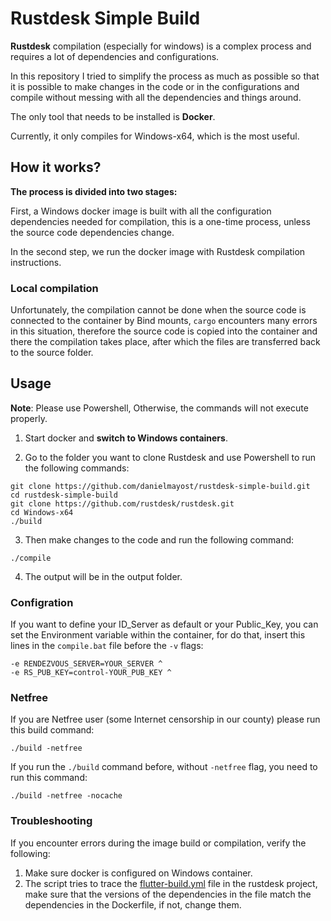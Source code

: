 # Rustdesk Simple Build
**Rustdesk** compilation (especially for windows) is a complex process and requires a lot of dependencies and configurations.

In this repository I tried to simplify the process as much as possible so that it is possible to make changes in the code or in the configurations and compile without messing with all the dependencies and things around.

The only tool that needs to be installed is **Docker**.

Currently, it only compiles for Windows-x64, which is the most useful.

## How it works?
**The process is divided into two stages:**

First, a Windows docker image is built with all the configuration dependencies needed for compilation, this is a one-time process, unless the source code dependencies change.

In the second step, we run the docker image with Rustdesk compilation instructions. 

### Local compilation
Unfortunately, the compilation cannot be done when the source code is connected to the container by Bind mounts, `cargo` encounters many errors in this situation, therefore the source code is copied into the container and there the compilation takes place, after which the files are transferred back to the source folder.

## Usage
**Note**: Please use Powershell, Otherwise, the commands will not execute properly.

1. Start docker and **switch to Windows containers**.

2. Go to the folder you want to clone Rustdesk and use Powershell to run the following commands:
```
git clone https://github.com/danielmayost/rustdesk-simple-build.git
cd rustdesk-simple-build
git clone https://github.com/rustdesk/rustdesk.git
cd Windows-x64
./build
```

3. Then make changes to the code and run the following command:
```
./compile
```

4. The output will be in the output folder.

### Configration
If you want to define your ID_Server as default or your Public_Key, you can set the Environment variable within the container, for do that, insert this lines in the `compile.bat` file before the `-v` flags:
```
-e RENDEZVOUS_SERVER=YOUR_SERVER ^
-e RS_PUB_KEY=control-YOUR_PUB_KEY ^
```

### Netfree
If you are Netfree user (some Internet censorship in our county) please run this build command:
```
./build -netfree
```

If you run the `./build` command before, without `-netfree` flag, you need to run this command:
```
./build -netfree -nocache
```

### Troubleshooting
If you encounter errors during the image build or compilation, verify the following:

1. Make sure docker is configured on Windows container.
2. The script tries to trace the [flutter-build.yml](https://github.com/rustdesk/rustdesk/blob/master/.github/workflows/flutter-build.yml) file in the rustdesk project, make sure that the versions of the dependencies in the file match the dependencies in the Dockerfile, if not, change them.